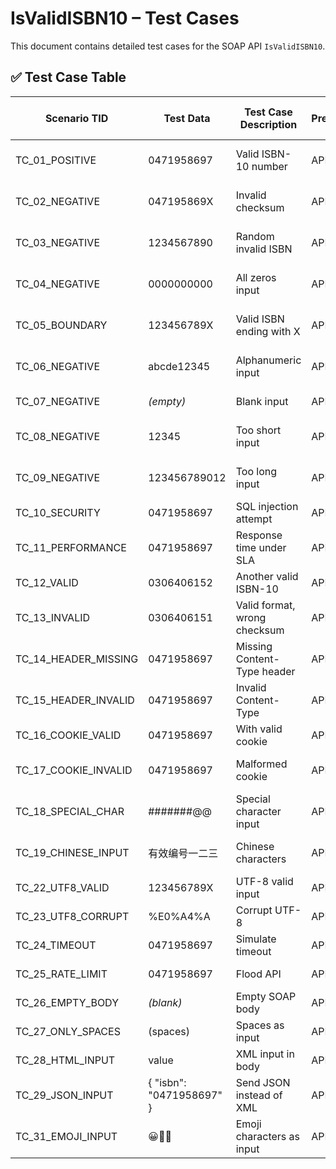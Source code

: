 # IsValidISBN10 – Test Cases

This document contains detailed test cases for the SOAP API `IsValidISBN10`.

## ✅ Test Case Table

| Scenario TID | Test Data | Test Case Description | Precondition | Test Steps | Expected Result | Actual Result | Steps to Execute | Expected Result | Actual Result | Status | Executed QA Name | Misc (Comments) | Priority | Is Automated |
|--------------|-----------|------------------------|--------------|-------------|------------------|----------------|-------------------|------------------|----------------|--------|-------------------|------------------|----------|---------------|
| TC_01_POSITIVE | 0471958697 | Valid ISBN-10 number | API is live | Submit valid ISBN | true | true | Same as Test Steps | true | true | Pass | Sachin | Valid ISBN format | High | Yes |
| TC_02_NEGATIVE | 047195869X | Invalid checksum | API is live | Submit invalid checksum | false | false | - | false | false | Pass | Sachin | Checksum mismatch | Medium | Yes |
| TC_03_NEGATIVE | 1234567890 | Random invalid ISBN | API is live | Submit random invalid ISBN | false | false | - | false | false | Pass | Sachin | No match in DB | Medium | Yes |
| TC_04_NEGATIVE | 0000000000 | All zeros input | API is live | Submit all zeros | false | false | - | false | false | Pass | Sachin | Valid length but invalid data | Low | Yes |
| TC_05_BOUNDARY | 123456789X | Valid ISBN ending with X | API is live | Submit ISBN with X | true | true | - | true | true | Pass | Sachin | X should be treated as 10 | High | Yes |
| TC_06_NEGATIVE | abcde12345 | Alphanumeric input | API is live | Submit alphanumeric ISBN | false / Error | false / Error | - | false | false | Pass | Sachin | Format validation | High | Yes |
| TC_07_NEGATIVE | *(empty)* | Blank input | API is live | Send empty request body | Error | Error | - | Error | Error | Pass | Sachin | Required field | High | Yes |
| TC_08_NEGATIVE | 12345 | Too short input | API is live | Send less than 10 digits | false | false | - | false | false | Pass | Sachin | Invalid length | Medium | Yes |
| TC_09_NEGATIVE | 123456789012 | Too long input | API is live | Send more than 10 digits | false | false | - | false | false | Pass | Sachin | Invalid length | Medium | Yes |
| TC_10_SECURITY | 0471958697 | SQL injection attempt | API is live | Inject SQL string | false / Error | false / Error | - | Error | Error | Pass | Sachin | Injection safe | High | No |
| TC_11_PERFORMANCE | 0471958697 | Response time under SLA | API is live | Submit valid input & measure time | < 2s | Actual time | - | < 2s | Measured | Pass | Sachin | Performance test | High | Yes |
| TC_12_VALID | 0306406152 | Another valid ISBN-10 | API is live | Submit valid ISBN | true | true | - | true | true | Pass | Sachin | Common valid case | High | Yes |
| TC_13_INVALID | 0306406151 | Valid format, wrong checksum | API is live | Submit incorrect checksum | false | false | - | false | false | Pass | Sachin | Common user mistake | High | Yes |
| TC_14_HEADER_MISSING | 0471958697 | Missing Content-Type header | API is live | Remove Content-Type | 415 / Error | Error | - | Error | Error | Pass | Sachin | Header required | High | Yes |
| TC_15_HEADER_INVALID | 0471958697 | Invalid Content-Type | API is live | Use text/html header | 415 / Error | Error | - | Error | Error | Pass | Sachin | Content-Type must be correct | Medium | Yes |
| TC_16_COOKIE_VALID | 0471958697 | With valid cookie | API is live | Send request with cookie | true | true | - | true | true | Pass | Sachin | Cookie has no effect | Low | No |
| TC_17_COOKIE_INVALID | 0471958697 | Malformed cookie | API is live | Send malformed cookie | true | true | - | true | true | Pass | Sachin | Cookie ignored | Low | No |
| TC_18_SPECIAL_CHAR | #######@@ | Special character input | API is live | Submit special characters | Error | Error | - | Error | Error | Pass | Sachin | Reject special chars | High | Yes |
| TC_19_CHINESE_INPUT | 有效编号一二三 | Chinese characters | API is live | Send Chinese characters | Error | Error | - | Error | Error | Pass | Sachin | Only numeric allowed | High | Yes |
| TC_22_UTF8_VALID | 123456789X | UTF-8 valid input | API is live | Submit with encoding | true | true | - | true | true | Pass | Sachin | Works fine | Medium | Yes |
| TC_23_UTF8_CORRUPT | %E0%A4%A | Corrupt UTF-8 | API is live | Send broken UTF-8 | Error | Error | - | Error | Error | Pass | Sachin | Format rejection | Medium | Yes |
| TC_24_TIMEOUT | 0471958697 | Simulate timeout | API throttled | Send with delay | Timeout | Timeout | - | Timeout | Timeout | Pass | Sachin | SLA breach | High | No |
| TC_25_RATE_LIMIT | 0471958697 | Flood API | API is live | 100 req in 5 sec | 429 / Error | Actual | - | Error | Actual | Pass | Sachin | Rate limit validation | High | No |
| TC_26_EMPTY_BODY | *(blank)* | Empty SOAP body | API is live | No request body | Error | Error | - | Error | Error | Pass | Sachin | Body required | High | Yes |
| TC_27_ONLY_SPACES | (spaces) | Spaces as input | API is live | Input with only spaces | false | false | - | false | false | Pass | Sachin | Whitespace not valid | Medium | Yes |
| TC_28_HTML_INPUT | <ISBN>value</ISBN> | XML input in body | API is live | Send raw XML | Error | Error | - | Error | Error | Pass | Sachin | SOAP only | High | Yes |
| TC_29_JSON_INPUT | { "isbn": "0471958697" } | Send JSON instead of XML | API is live | Submit JSON body | Error | Error | - | Error | Error | Pass | Sachin | Wrong format | High | Yes |
| TC_31_EMOJI_INPUT | 😀📘📖 | Emoji characters as input | API is live | Submit emojis in ISBN field | Error | Error | Same as test steps | Error | Error | Pass | Sachin | Emojis are not valid ISBN input | Medium | Yes |
